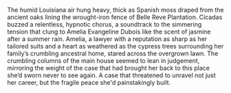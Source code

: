 The humid Louisiana air hung heavy, thick as Spanish moss draped from the ancient oaks lining the wrought-iron fence of Belle Reve Plantation.  Cicadas buzzed a relentless, hypnotic chorus, a soundtrack to the simmering tension that clung to Amelia Evangeline Dubois like the scent of jasmine after a summer rain.  Amelia, a lawyer with a reputation as sharp as her tailored suits and a heart as weathered as the cypress trees surrounding her family’s crumbling ancestral home, stared across the overgrown lawn.  The crumbling columns of the main house seemed to lean in judgement, mirroring the weight of the case that had brought her back to this place she’d sworn never to see again.  A case that threatened to unravel not just her career, but the fragile peace she'd painstakingly built.
